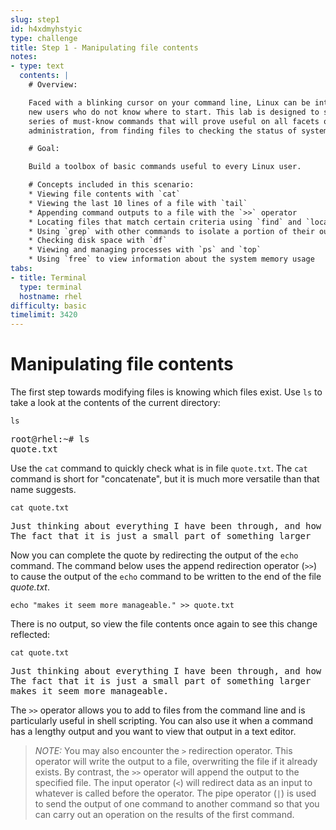```yaml
---
slug: step1
id: h4xdmyhstyic
type: challenge
title: Step 1 - Manipulating file contents
notes:
- type: text
  contents: |
    # Overview:

    Faced with a blinking cursor on your command line, Linux can be intimidating to
    new users who do not know where to start. This lab is designed to show you a
    series of must-know commands that will prove useful on all facets of system
    administration, from finding files to checking the status of system resources.

    # Goal:

    Build a toolbox of basic commands useful to every Linux user.

    # Concepts included in this scenario:
    * Viewing file contents with `cat`
    * Viewing the last 10 lines of a file with `tail`
    * Appending command outputs to a file with the `>>` operator
    * Locating files that match certain criteria using `find` and `locate`
    * Using `grep` with other commands to isolate a portion of their output
    * Checking disk space with `df`
    * Viewing and managing processes with `ps` and `top`
    * Using `free` to view information about the system memory usage
tabs:
- title: Terminal
  type: terminal
  hostname: rhel
difficulty: basic
timelimit: 3420
---
```

# Manipulating file contents

The first step towards modifying files is knowing which files exist. Use `ls`
to take a look at the contents of the current directory:

```
ls
````

<pre class=file>
root@rhel:~# ls
quote.txt
</pre>

Use the `cat` command to quickly check what is in file `quote.txt`.
The `cat` command is short for "concatenate", but it is much more versatile
than that name suggests.

```
cat quote.txt
````

<pre class=file>
Just thinking about everything I have been through, and how huge it all feels.
The fact that it is just a small part of something larger
</pre>

Now you can complete the quote by redirecting the output of the `echo` command.
The command below uses the append redirection operator (`>>`) to cause the
output of the `echo` command to be written to the end of the file _quote.txt_.

```
echo "makes it seem more manageable." >> quote.txt
````

There is no output, so view the file contents once again to see this change reflected:

```
cat quote.txt
````

<pre class=file>
Just thinking about everything I have been through, and how huge it all feels.
The fact that it is just a small part of something larger
makes it seem more manageable.
</pre>

The `>>` operator allows you to add to files from the command line and is particularly
useful in shell scripting. You can also use it when a command has a lengthy output
and you want to view that output in a text editor.

>_NOTE:_ You may also encounter the `>` redirection operator. This operator will
write the output to a file, overwriting the file if it already exists. By contrast,
the `>>` operator will append the output to the specified file. The input operator
(`<`) will redirect data as an input to whatever is called before the operator.
The pipe operator (`|`) is used to send the output of one command to another
command so that you can carry out an operation on the results of the first command.
